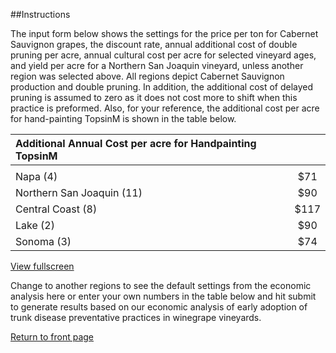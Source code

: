 ##Instructions

The input form below shows the settings for the price per ton for Cabernet Sauvignon grapes, the discount rate, annual additional cost of double pruning per acre, annual cultural cost per acre for selected vineyard ages, and yield per acre for a Northern San Joaquin vineyard, unless another region was selected above. All regions depict Cabernet Sauvignon production and double pruning. In addition, the additional cost of delayed pruning is assumed to zero as it does not cost more to shift when this practice is preformed. Also, for your reference, the additional cost per acre for hand-painting TopsinM is shown in the table below.  

| **Additional Annual Cost per acre for Handpainting TopsinM** ||
  :--------------------------------- |   :-:   |
|                                             ||
  Napa (4)                           |   $71   |
  Northern San Joaquin (11)          |   $90   |
  Central Coast (8)                  |   $117  |
  Lake (2)                           |   $90   |
  Sonoma (3)                         |   $74   |

<a href="img/custom-instructions-table01.png" class="swipebox hide-for-phones"><i class="fa fa-search-plus" aria-hidden="true"></i> View fullscreen</a> 

Change to another regions to see the default settings from the economic analysis here or enter your own numbers in the table below and hit submit to generate results based on our economic analysis of early adoption of trunk disease preventative practices in winegrape vineyards.  

<a href="index.html">Return to front page</a>  